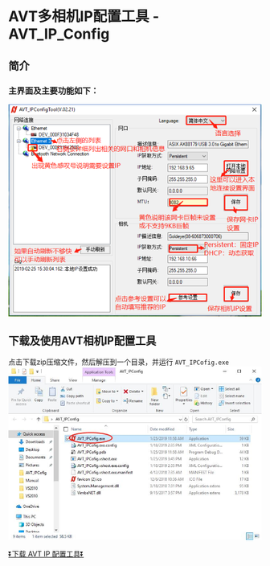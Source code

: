 # AVT多相机IP配置工具 - AVT_IP_Config

## 简介
### 主界面及主要功能如下：
![GitHub](IPConfig.png "GitHub,Social Coding")

## 下载及使用AVT相机IP配置工具

点击下载zip压缩文件，然后解压到一个目录，并运行 `AVT_IPCofig.exe`
![GitHub](ipConfig3.jpg "GitHub,Social Coding")

[:arrow_double_down:下载 AVT IP 配置工具:arrow_double_down:](https://github.com/avtcn/notes/blob/master/skills/avt_ip_config/AVT_IPConfig.zip)
